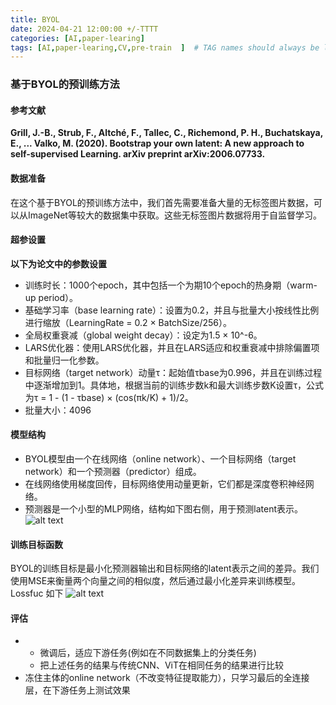 ```yaml
---
title: BYOL
date: 2024-04-21 12:00:00 +/-TTTT
categories: [AI,paper-learing]
tags: [AI,paper-learing,CV,pre-train  ]  # TAG names should always be lowercase
---
```


### 基于BYOL的预训练方法

#### 参考文献
**Grill, J.-B., Strub, F., Altché, F., Tallec, C., Richemond, P. H., Buchatskaya, E., ... Valko, M. (2020). Bootstrap your own latent: A new approach to self-supervised Learning. arXiv preprint arXiv:2006.07733.**
#### 数据准备
在这个基于BYOL的预训练方法中，我们首先需要准备大量的无标签图片数据，可以从ImageNet等较大的数据集中获取。这些无标签图片数据将用于自监督学习。

#### 超参设置
**以下为论文中的参数设置**
- 训练时长：1000个epoch，其中包括一个为期10个epoch的热身期（warm-up period）。
- 基础学习率（base learning rate）：设置为0.2，并且与批量大小按线性比例进行缩放（LearningRate = 0.2 × BatchSize/256）。
- 全局权重衰减（global weight decay）：设定为1.5 × 10^-6。
- LARS优化器：使用LARS优化器，并且在LARS适应和权重衰减中排除偏置项和批量归一化参数。
- 目标网络（target network）动量τ：起始值τbase为0.996，并且在训练过程中逐渐增加到1。具体地，根据当前的训练步数k和最大训练步数K设置τ，公式为τ = 1 - (1 - τbase) × (cos(πk/K) + 1)/2。
- 批量大小：4096


#### 模型结构
* BYOL模型由一个在线网络（online network）、一个目标网络（target network）和一个预测器（predictor）组成。
* 在线网络使用梯度回传，目标网络使用动量更新，它们都是深度卷积神经网络。
* 预测器是一个小型的MLP网络，结构如下图右侧，用于预测latent表示。
![alt text](https://raw.githubusercontent.com/huazZeng/huazZeng.github.io/main/_posts/img/BYOL.webp)

#### 训练目标函数
BYOL的训练目标是最小化预测器输出和目标网络的latent表示之间的差异。我们使用MSE来衡量两个向量之间的相似度，然后通过最小化差异来训练模型。
Lossfuc 如下
![alt text](https://raw.githubusercontent.com/huazZeng/huazZeng.github.io/main/_posts/img/lossfuc.webp)

#### 评估
* * 微调后，适应下游任务(例如在不同数据集上的分类任务)
  * 把上述任务的结果与传统CNN、ViT在相同任务的结果进行比较
* 冻住主体的online network（不改变特征提取能力），只学习最后的全连接层，在下游任务上测试效果